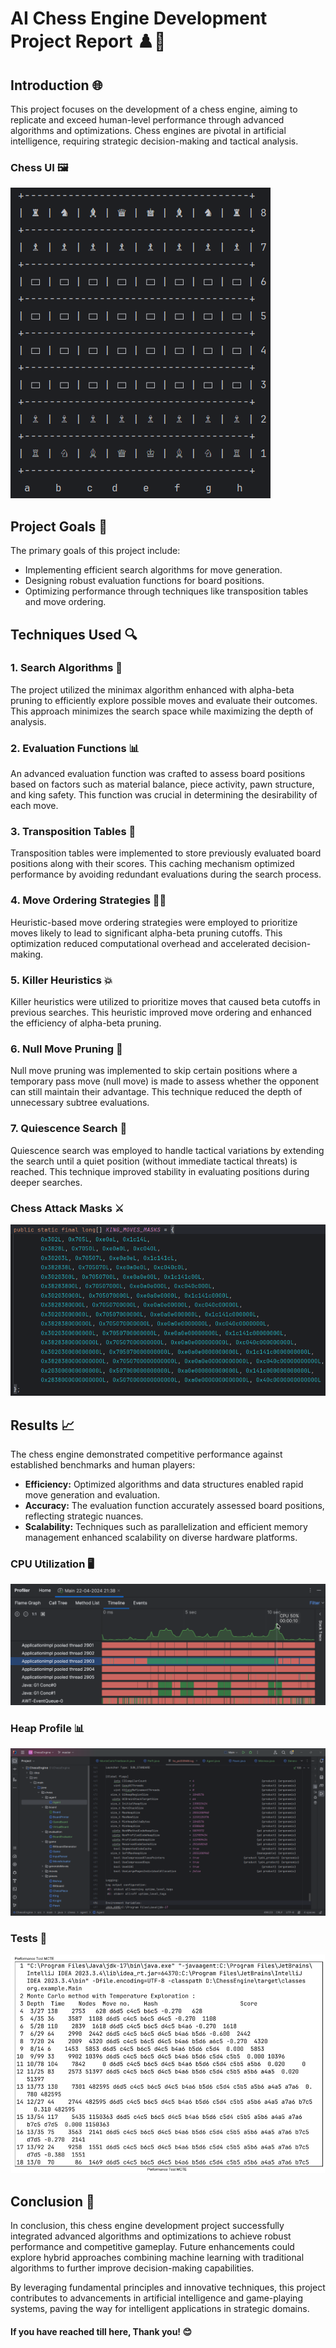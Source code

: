 # AI Chess Engine Development Project Report ♟️🤖

## Introduction 🌐

This project focuses on the development of a chess engine, aiming to replicate and exceed human-level performance through advanced algorithms and optimizations. Chess engines are pivotal in artificial intelligence, requiring strategic decision-making and tactical analysis.

### Chess UI 🖼️
![Chess Display](./images/chess_display.png)

## Project Goals 🎯

The primary goals of this project include:
- Implementing efficient search algorithms for move generation.
- Designing robust evaluation functions for board positions.
- Optimizing performance through techniques like transposition tables and move ordering.

## Techniques Used 🔍

### 1. Search Algorithms 🔎

The project utilized the minimax algorithm enhanced with alpha-beta pruning to efficiently explore possible moves and evaluate their outcomes. This approach minimizes the search space while maximizing the depth of analysis.

### 2. Evaluation Functions 📊

An advanced evaluation function was crafted to assess board positions based on factors such as material balance, piece activity, pawn structure, and king safety. This function was crucial in determining the desirability of each move.

### 3. Transposition Tables 📝

Transposition tables were implemented to store previously evaluated board positions along with their scores. This caching mechanism optimized performance by avoiding redundant evaluations during the search process.

### 4. Move Ordering Strategies 🏃‍♂️

Heuristic-based move ordering strategies were employed to prioritize moves likely to lead to significant alpha-beta pruning cutoffs. This optimization reduced computational overhead and accelerated decision-making.

### 5. Killer Heuristics 💥

Killer heuristics were utilized to prioritize moves that caused beta cutoffs in previous searches. This heuristic improved move ordering and enhanced the efficiency of alpha-beta pruning.

### 6. Null Move Pruning 🚫

Null move pruning was implemented to skip certain positions where a temporary pass move (null move) is made to assess whether the opponent can still maintain their advantage. This technique reduced the depth of unnecessary subtree evaluations.

### 7. Quiescence Search 🌌

Quiescence search was employed to handle tactical variations by extending the search until a quiet position (without immediate tactical threats) is reached. This technique improved stability in evaluating positions during deeper searches.

### Chess Attack Masks ⚔️
![Attack Masks](./images/attack_masks.png)

## Results 📈

The chess engine demonstrated competitive performance against established benchmarks and human players:
- **Efficiency:** Optimized algorithms and data structures enabled rapid move generation and evaluation.
- **Accuracy:** The evaluation function accurately assessed board positions, reflecting strategic nuances.
- **Scalability:** Techniques such as parallelization and efficient memory management enhanced scalability on diverse hardware platforms.

### CPU Utilization 🖥️
![CPU Profiler Performance](./images/cpu_profiler_perf.png)

### Heap Profile 📊
![Memory Utilization Log](./images/memory_util_log.png)

### Tests 🧪
![Performance](./images/perf1.png)

## Conclusion 🎉

In conclusion, this chess engine development project successfully integrated advanced algorithms and optimizations to achieve robust performance and competitive gameplay. Future enhancements could explore hybrid approaches combining machine learning with traditional algorithms to further improve decision-making capabilities.

By leveraging fundamental principles and innovative techniques, this project contributes to advancements in artificial intelligence and game-playing systems, paving the way for intelligent applications in strategic domains.

#### If you have reached till here, Thank you! 😊
